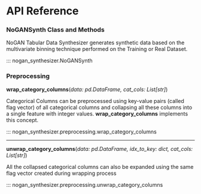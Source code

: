 # API Reference

### NoGANSynth Class and Methods
NoGAN Tabular Data Synthesizer generates synthetic data based on the multivariate binning technique performed on the Training or Real Dataset.

::: nogan_synthesizer.NoGANSynth

### Preprocessing

**wrap_category_columns**(*data: pd.DataFrame, cat_cols: List[str]*)

Categorical Columns can be preprocessed using key-value pairs (called flag vector) of all categorical columns and collapsing all these columns into a single feature with integer values. **wrap_category_columns** implements this concept.

::: nogan_synthesizer.preprocessing.wrap_category_columns

-----------------------
**unwrap_category_columns**(*data: pd.DataFrame, idx_to_key: dict, cat_cols: List[str]*)

All the collapsed categorical columns can also be expanded using the same flag vector created during wrapping process

::: nogan_synthesizer.preprocessing.unwrap_category_columns